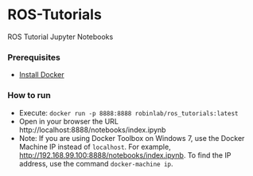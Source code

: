 # ROS-Tutorials
ROS Tutorial Jupyter Notebooks

### Prerequisites
* [Install Docker](https://docs.docker.com/install/)

### How to run
* Execute: ``docker run -p 8888:8888 robinlab/ros_tutorials:latest``
* Open in your browser the URL http://localhost:8888/notebooks/index.ipynb
* Note: If you are using Docker Toolbox on Windows 7, use the Docker Machine IP instead of ``localhost``. For example, http://192.168.99.100:8888/notebooks/index.ipynb. To find the IP address, use the command ``docker-machine ip``.
